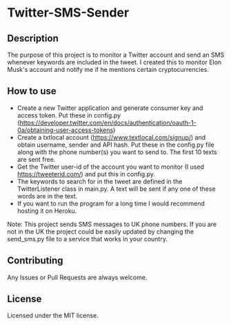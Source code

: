 
# Twitter-SMS-Sender

## Description

The purpose of this project is to monitor a Twitter account and send an SMS whenever keywords are included in the tweet. I created this to monitor Elon Musk's account and notify me if he mentions certain cryptocurrencies.

## How to use

- Create a new Twitter application and generate consumer key and access token. Put these in config.py (https://developer.twitter.com/en/docs/authentication/oauth-1-0a/obtaining-user-access-tokens)
- Create a txtlocal account (https://www.textlocal.com/signup/) and obtain username, sender and API hash. Put these in the config.py file along with the phone number(s) you want to send to. The first 10 texts are sent free.
- Get the Twitter user-id of the account you want to monitor (I used https://tweeterid.com/) and put this in config.py.
- The keywords to search for in the tweet are defined in the TwitterListener class in main.py. A text will be sent if any one of these words are in the text.
- If you want to run the program for a long time I would recommend hosting it on Heroku.

Note: This project sends SMS messages to UK phone numbers. If you are not in the UK the project could be easily updated by changing the send_sms.py file to a service that works in your country.

## Contributing

Any Issues or Pull Requests are always welcome.

## License

Licensed under the MIT license.